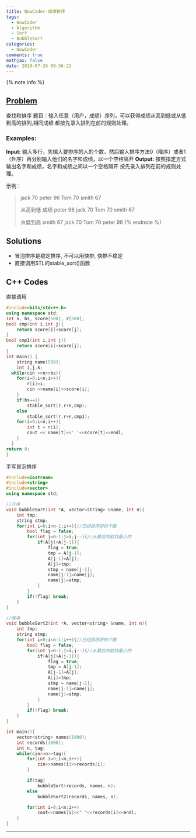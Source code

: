 ```yaml
---
title: NowCoder-成绩排序
tags:
  - NowCoder
  - Algorithm
  - Sort
  - BubbleSort
categories:
  - NowCoder
comments: true
mathjax: false
date: 2019-07-26 00:56:21
---
```


<meta name="referrer" content="no-referrer" />

{% note info %}
## [Problem](https://www.nowcoder.com/practice/0383714a1bb749499050d2e0610418b1?tpId=40&tqId=21333&tPage=1&rp=1&ru=/ta/kaoyan&qru=/ta/kaoyan/question-ranking)   
查找和排序
题目：输入任意（用户，成绩）序列，可以获得成绩从高到低或从低到高的排列,相同成绩
都按先录入排列在前的规则处理。 
### Examples:
**Input:** 
输入多行，先输入要排序的人的个数，然后输入排序方法0（降序）或者1（升序）再分别输入他们的名字和成绩，以一个空格隔开
**Output:**
按照指定方式输出名字和成绩，名字和成绩之间以一个空格隔开
按先录入排列在前的规则处理。
<!--more-->
示例：
> jack      70
> peter     96
> Tom       70
> smith     67
> 
> 从高到低  成绩
> peter     96
> jack      70
> Tom       70
> smith     67
> 
> 从低到高
> smith     67
> jack      70
> Tom      70
> peter     96 
{% endnote %}

## Solutions
- 冒泡排序是稳定排序, 不可以用快排, 快排不稳定
- 直接调用STL的stable_sort()函数

## C++ Codes
直接调用
```C++
#include<bits/stdc++.h>
using namespace std;
int n, bs, score[500], r[500];
bool cmp(int i,int j){
    return score[i]<score[j];
}
bool cmp1(int i,int j){
    return score[i]>score[j];
}
int main() {
    string name[500];
    int i,j,k;
  while(cin >>n>>bs){
    for(i=0;i<n;i++){
        r[i]=i;
        cin >>name[i]>>score[i];
    }
    if(bs==1)
        stable_sort(r,r+n,cmp);
    else
        stable_sort(r,r+n,cmp1);
    for(i=0;i<n;i++){
        int t = r[i];
        cout << name[t]<<' '<<score[t]<<endl;
    }
  }
return 0;
}
```

手写冒泡排序
```C++
#include<iostream>
#include<string>
#include<vector>
using namespace std;

//升序
void bubbleSort(int *A, vector<string> &name, int n){
    int tmp;
    string stmp;
    for(int i=0;i<n-1;i++){//已经排序好的个数
        bool flag = false;
        for(int j=n-1;j>i;j--){//从最后向前找最小的
            if(A[j]<A[j-1]){
                flag = true;
                tmp = A[j-1];
                A[j-1]=A[j];
                A[j]=tmp;
                stmp = name[j-1];
                name[j-1]=name[j];
                name[j]=stmp;
            }
        }
        if(!flag) break;
    }
}

//降序
void bubbleSort2(int *A, vector<string> &name, int n){
    int tmp;
    string stmp;
    for(int i=0;i<n-1;i++){//已经排序好的个数
        bool flag = false;
        for(int j=n-1;j>i;j--){//从最后向前找最小的
            if(A[j]>A[j-1]){
                flag = true;
                tmp = A[j-1];
                A[j-1]=A[j];
                A[j]=tmp;
                stmp = name[j-1];
                name[j-1]=name[j];
                name[j]=stmp;
            }
        }
        if(!flag) break;
    }
}

int main(){
    vector<string> names(1000);
    int records[1000];
    int n, tag;
    while(cin>>n>>tag){
        for(int i=0;i<n;i++){
            cin>>names[i]>>records[i];
        }

        if(tag)
            bubbleSort(records, names, n);
        else
            bubbleSort2(records, names, n);

        for(int i=0;i<n;i++) 
            cout<<names[i]<<" "<<records[i]<<endl;
    }
}
```

------
